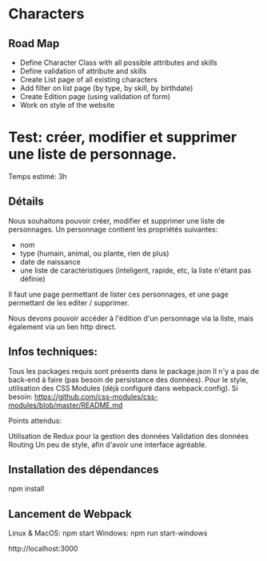 # Characters

## Road Map

 - Define Character Class with all possible attributes and skills
 - Define validation of attribute and skills
 - Create List page of all existing characters
 - Add filter on list page (by type, by skill, by birthdate)
 - Create Edition page (using validation of form)
 - Work on style of the website

# Test: créer, modifier et supprimer une liste de personnage.

Temps estimé: 3h

## Détails

Nous souhaitons pouvoir créer, modifier et supprimer une liste de personnages.
Un personnage contient les propriétés suivantes:
 - nom
 - type (humain, animal, ou plante, rien de plus)
 - date de naissance
 - une liste de caractéristiques (inteligent, rapide, etc, la liste n'étant pas définie)

Il faut une page permettant de lister ces personnages, et une page permettant de les editer / supprimer.

Nous devons pouvoir accéder à l'édition d'un personnage via la liste, mais également via un lien http direct.


## Infos techniques:

Tous les packages requis sont présents dans le package.json
Il n'y a pas de back-end à faire (pas besoin de persistance des données).
Pour le style, utilisation des CSS Modules (déjà configuré dans webpack.config). Si besoin: https://github.com/css-modules/css-modules/blob/master/README.md

Points attendus:

Utilisation de Redux pour la gestion des données
Validation des données
Routing
Un peu de style, afin d'avoir une interface agréable.


## Installation des dépendances
npm install

## Lancement de Webpack
Linux & MacOS: npm start
Windows: npm run start-windows

http://localhost:3000